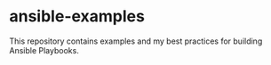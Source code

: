 ansible-examples
================
This repository contains examples and my best practices for building Ansible Playbooks.
